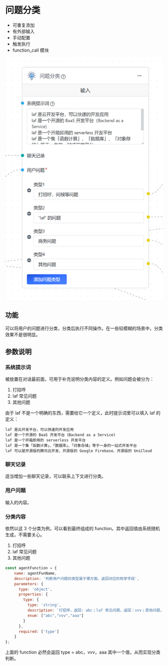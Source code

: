 # 问题分类

- 可重复添加
- 有外部输入
- 手动配置
- 触发执行
- function_call 模块

![](./imgs/cq1.png)

## 功能

可以将用户的问题进行分类，分类后执行不同操作。在一些较模糊的场景中，分类效果不是很明显。

## 参数说明

### 系统提示词

被放置在对话最前面，可用于补充说明分类内容的定义。例如问题会被分为：

1. 打招呼
2. laf 常见问题
3. 其他问题

由于 laf 不是一个明确的东西，需要给它一个定义，此时提示词里可以填入 laf 的定义：

```
laf 是云开发平台，可以快速的开发应用
laf 是一个开源的 BaaS 开发平台（Backend as a Service)
laf 是一个开箱即用的 serverless 开发平台
laf 是一个集「函数计算」、「数据库」、「对象存储」等于一身的一站式开发平台
laf 可以是开源版的腾讯云开发、开源版的 Google Firebase、开源版的 UniCloud
```

### 聊天记录

适当增加一些聊天记录，可以联系上下文进行分类。

### 用户问题

输入的内容。

### 分类内容

依然以这 3 个分类为例，可以看到最终组成的 function。其中返回值由系统随机生成，不需要关心。

1. 打招呼
2. laf 常见问题
3. 其他问题

```js
const agentFunction = {
    name: agentFunName,
    description: '判断用户问题的类型属于哪方面，返回对应的枚举字段',
    parameters: {
      type: 'object',
      properties: {
        type: {
          type: 'string',
          description: `打招呼，返回: abc；laf 常见问题，返回：vvv；其他问题，返回：aaa`
          enum: ["abc","vvv","aaa"]
        }
      },
      required: ['type']
    }
};
```

上面的 function 必然会返回 type = abc，vvv，aaa 其中一个值，从而实现分类判断。
